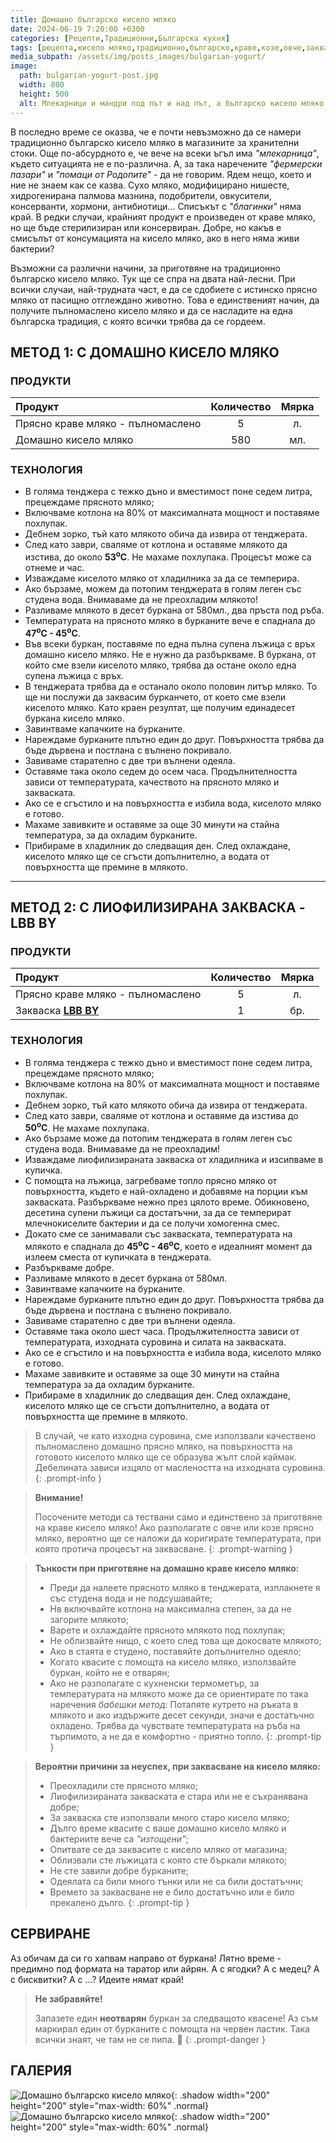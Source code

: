 ```yaml
---
title: Домашно българско кисело мляко
date: 2024-06-19 7:20:00 +0300
categories: [Рецепти,Традиционни,Българска кухня]
tags: [рецепта,кисело мляко,традиционно,българско,краве,козе,овче,закваска,каймак,лактобацилус,булгарикус,стрептококус,Lactobacillus,bulgaricus,Streptococcus,thermophilus,йогурт,fermented,bulgarian,yogurt]   # TAG names should always be lowercase
media_subpath: /assets/img/posts_images/bulgarian-yogurt/
image:
  path: bulgarian-yogurt-post.jpg
  width: 800
  height: 500
  alt: Млекарници и мандри под път и над път, а българско кисело мляко - никъде!
---
```


В последно време се оказва, че е почти невъзможно да се намери традиционно българско кисело мляко в магазините за хранителни стоки. Още по-абсурдното е, че вече на всеки ъгъл има *"млекарница"*, където ситуацията не е по-различна. А, за така наречените *"фермерски пазари"* и *"помаци от Родопите"* - да не говорим. Ядем нещо, което и ние не знаем как се казва. Сухо мляко, модифицирано нишесте, хидрогенирана палмова мазнина, подобрители, овкусители, консерванти, хормони, антибиотици... Списъкът с *"благинки"* няма край. В редки случаи, крайният продукт е произведен от краве мляко, но ще бъде стерилизиран или консервиран. Добре, но какъв е смисълът от консумацията на кисело мляко, ако в него няма живи бактерии?

Възможни са различни начини, за приготвяне на традиционно българско кисело мляко. Тук ще се спра на двата най-лесни. При всички случаи, най-трудната част, е да се сдобиете с истинско прясно мляко от пасищно отглеждано животно. Това е единственият начин, да получите пълномаслено кисело мляко и да се насладите на една българска традиция, с която всички трябва да се гордеем.

## МЕТОД 1: С ДОМАШНО КИСЕЛО МЛЯКО

### **ПРОДУКТИ**

| Продукт                          |Количество  |Мярка  |
|:---------------------------------|:----------:|:-----:|
|Прясно краве мляко - пълномаслено |5           |л.     |
|Домашно кисело мляко              |580         |мл.    |

### **ТЕХНОЛОГИЯ**

- В голяма тенджера с тежко дъно и вместимост поне седем литра, прецеждаме прясното мляко;
- Включваме котлона на 80% от максималната мощност и поставяме похлупак.
- Дебнем зорко, тъй като млякото обича да извира от тенджерата.
- След като заври, сваляме от котлона и оставяме млякото да изстива, до около **53<sup>o</sup>C**. Не махаме похлупака. Процесът може са отнеме и час.
- Изваждаме киселото мляко от хладилника за да се темперира.
- Ако бързаме, можем да потопим тенджерата в голям леген със студена вода. Внимаваме да не преохладим млякото!
- Разливаме млякото в десет буркана от 580мл., два пръста под ръба.
- Температурата на прясното мляко в бурканите вече е спаднала до **47<sup>o</sup>C - 45<sup>o</sup>C**.
- Във всеки буркан, поставяме по една пълна супена лъжица с връх домашно кисело мляко. Не е нужно да разбъркваме. В буркана, от който сме взели киселото мляко, трябва да остане около една супена лъжица с връх.
- В тенджерата трябва да е останало около половин литър мляко. То ще ни послужи да заквасим бурканчето, от което сме взели киселото мляко. Като краен резултат, ще получим единадесет буркана кисело мляко.
- Завинтваме капачките на бурканите.
- Нареждаме бурканите плътно един до друг. Повърхността трябва да бъде дървена и постлана с вълнено покривало.
- Завиваме старателно с две три вълнени одеяла.
- Оставяме така около седем до осем часа. Продълнителността зависи от температурата, качеството на прясното мляко и закваската.
- Ако се е сгъстило и на повърхността е избила вода, киселото мляко е готово.
- Махаме завивките и оставяме за още 30 минути на стайна температура, за да охладим бурканите.
- Прибираме в хладилник до следващия ден. След охлаждане, киселото мляко ще се сгъсти допълнително, а водата от повърхността ще премине в млякото.

* * *

## МЕТОД 2: С ЛИОФИЛИЗИРАНА ЗАКВАСКА - LBB BY

### **ПРОДУКТИ**

| Продукт                           |Количество  |Мярка  |
|:----------------------------------|:----------:|:-----:|
|Прясно краве мляко - пълномаслено  |5           |л.     |
|Закваска [**LBB BY**](https://lbbulgaricum.bg/%D0%B7%D0%B0%D0%BA%D0%B2%D0%B0%D1%81%D0%BA%D0%B8/%d0%b7%d0%b0%d0%ba%d0%b2%d0%b0%d1%81%d0%ba%d0%b0-%d0%b7%d0%b0-%d0%b1%d1%8a%d0%bb%d0%b3%d0%b0%d1%80%d1%81%d0%ba%d0%be-%d0%ba%d0%b8%d1%81%d0%b5%d0%bb%d0%be-%d0%bc%d0%bb%d1%8f%d0%ba%d0%be/)             |1           |бр.  |

### **ТЕХНОЛОГИЯ**

- В голяма тенджера с тежко дъно и вместимост поне седем литра, прецеждаме прясното мляко;
- Включваме котлона на 80% от максималната мощност и поставяме похлупак.
- Дебнем зорко, тъй като млякото обича да извира от тенджерата.
- След като заври, сваляме от котлона и оставяме да изстива до **50<sup>o</sup>C**. Не махаме похлупака.
- Ако бързаме може да потопим тенджерата в голям леген със студена вода. Внимаваме да не преохладим!
- Изваждаме лиофилизираната закваска от хладилника и изсипваме в купичка.
- С помощта на лъжица, загребваме топло прясно мляко от повърхността, където е най-охладено и добавяме на порции към закваската. Разбъркваме нежно през цялото време. Обикновено, десетина супени лъжици са достатъчни, за да се темперират млечнокиселите бактерии и да се получи хомогенна смес.
- Докато сме се занимавали със закваската, температурата на млякото е спаднала до **45<sup>o</sup>C - 46<sup>o</sup>C**, което е идеалният момент да излеем сместа от купичката в тенджерата.
- Разбъркваме добре.
- Разливаме млякото в десет буркана от 580мл.
- Завинтваме капачките на бурканите.
- Нареждаме бурканите плътно един до друг. Повърхността трябва да бъде дървена и постлана с вълнено покривало.
- Завиваме старателно с две три вълнени одеяла.
- Оставяме така около шест часа. Продължителността зависи от температурата, изходната суровина и силата на закваската.
- Ако се е сгъстило и на повърхността е избила вода, киселото мляко е готово.
- Махаме завивките и оставяме за още 30 минути на стайна температура за да охладим бурканите.
- Прибираме в хладилник до следващия ден. След охлаждане, киселото мляко ще се сгъсти допълнително, а водата от повърхността ще премине в млякото.

>В случай, че като изходна суровина, сме използвали качествено пълномаслено домашно прясно мляко, на повърхността на готовото киселото мляко ще се образува жълт слой каймак. Дебелината зависи изцяло от маслеността на изходната суровина.
{: .prompt-info }

> **Внимание!**
>
> Посочените методи са тествани само и единствено за приготвяне на краве кисело мляко! Ако разполагате с овче или козе прясно мляко, вероятно ще се наложи да коригирате температурата, при която протича процесът на заквасване.
{: .prompt-warning }

> **Тънкости при приготвяне на домашно краве кисело мляко:**
>
> - Преди да налеете прясното мляко в тенджерата, изплакнете я със студена вода и не подсушавайте;
> - Нв включвайте котлона на максимална степен, за да не загорите млякото;
> - Варете и охлаждайте прясното млякото под похлупак;
> - Не облизвайте нищо, с което след това ще докосвате млякото;
> - Ако в стаята е студено, поставяйте допълнително одеяло;
> - Когато квасите с помощта на кисело мляко, използвайте буркан, който не е отварян;
> - Ако не разполагате с кухненски термометър, за температурата на млякото може да се ориентирате по така наречения *бабешки метод*: Потапяте кутрето на ръката в млякото и ако издържите десет секунди, значи е достатъчно охладено. Трябва да чувствате температурата на ръба на търпимото, а не да е комфортно - приятно топло.
{: .prompt-tip }

> **Вероятни причини за неуспех, при заквасване на кисело мляко:**
>
> - Преохладили сте прясното мляко;
> - Лиофилизираната закваската е стара или не е съхранявана добре;
> - За закваска сте използвали много старо кисело мляко;
> - Дълго време квасите с ваше домашно кисело мляко и бактериите вече са *"изтощени"*;
> - Опитвате се да заквасите с кисело мляко от магазина;
> - Облизвали сте лъжицата с която сте бъркали млякото;
> - Не сте завили добре бурканите;
> - Одеялата са били много тънки или не са били достатъчни;
> - Времето за заквасване не е било достатъчно или е било прекалено дълго.
{: .prompt-tip }

## **СЕРВИРАНЕ**

Аз обичам да си го хапвам направо от буркана! Лятно време - предимно под формата на таратор или айрян. А с ягодки? А с медец? А с бисквитки? А с ...? Идеите нямат край!

> **Не забравяйте!**
>
> Запазете един **неотварян** буркан за следващото квасене! Аз съм маркирал един от бурканите с помощта на червен ластик. Така всички знаят, че там не се пипа. 👮
{: .prompt-danger }

## **ГАЛЕРИЯ**

![Домашно българско кисело мляко](bulgarian-yogurt-01.jpg){: .shadow width="200" height="200" style="max-width: 60%" .normal}
![Домашно българско кисело мляко](bulgarian-yogurt-02.jpg){: .shadow width="200" height="200" style="max-width: 60%" .normal}
